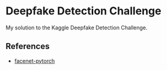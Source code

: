 # Deepfake Detection Challenge

My solution to the Kaggle Deepfake Detection Challenge.

## References

- [facenet-pytorch](https://github.com/timesler/facenet-pytorch)